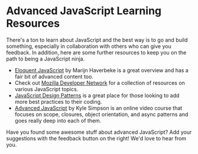 <!--
{
"name" : "advancedjs-resources",
"version" : "0.0.1",
"title" : "Next Steps for Advanced JavaScript Learning",
"description" : "This module provides links to additional JavaScript learning resources.",
"freshnessDate" : 2015-07-16,
"license" : "Creative Commons Attribution 4.0 International"
}
-->



<!-- @section -->

# Advanced JavaScript Learning Resources

There's a ton to learn about JavaScript and the best way is to go and build something, especially in collaboration with others who can give you feedback. In addition, here are some further resources to keep you on the path to being a JavaScript ninja.

* [Eloquent JavaScript](http://eloquentjavascript.net) by Marijn Haverbeke is a great overview and has a fair bit of advanced content too.
* Check out [Mozilla Developer Network](https://developer.mozilla.org/en-US/docs/Web/JavaScript) for a collection of resources on various JavaScript topics.
* [JavaScript Design Patterns](http://www.addyosmani.com/resources/essentialjsdesignpatterns/book/) is a great place for those looking to add more best practices to their coding.
* [Advanced JavaScript](http://www.pluralsight.com/courses/advanced-javascript) by Kyle Simpson is an online video course that focuses on scope, closures, object orientation, and async patterns and goes really deep into each of them.

Have you found some awesome stuff about advanced JavaScript? Add your suggestions with the feedback button on the right! We'd love to hear from you.
